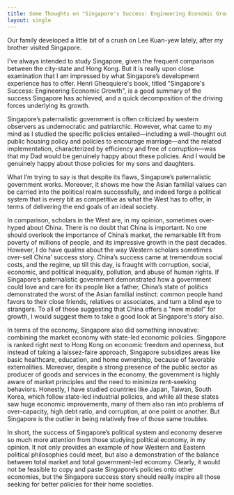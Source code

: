 ```yaml
---
title: Some Thoughts on "Singapore's Success: Engineering Economic Growth"
layout: single
---
```

Our family developed a little bit of a crush on Lee Kuan-yew lately, after my brother visited Singapore.

I’ve always intended to study Singapore, given the frequent comparison between the city-state and Hong Kong. But it is really upon close examination that I am impressed by what Singapore’s development experience has to offer. Henri Ghesquiere's book, titled "Singapore's Success: Engineering Economic Growth", is a good summary of the success Singapore has achieved, and a quick decomposition of the driving forces underlying its growth. 

Singapore’s paternalistic government is often criticized by western observers as undemocratic and patriarchic. However, what came to my mind as I studied the specific policies entailed—including a well-thought out public housing policy and policies to encourage marriage—and the related implementation, characterized by efficiency and free of corruption—was that my Dad would be genuinely happy about these policies. And I would be genuinely happy about those policies for my sons and daughters.

What I’m trying to say is that despite its flaws, Singapore’s paternalistic government works. Moreover, it shows me how the Asian familial values can be carried into the political realm successfully, and indeed forge a political system that is every bit as competitive as what the West has to offer, in terms of delivering the end goals of an ideal society.

In comparison, scholars in the West are, in my opinion, sometimes over-hyped about China. There is no doubt that China is important. No one should overlook the importance of China’s market, the remarkable lift from poverty of millions of people, and its impressive growth in the past decades. However, I do have qualms about the way Western scholars sometimes over-sell China’ success story. China’s success came at tremendous social costs, and the regime, up till this day, is fraught with corruption, social, economic, and political inequality, pollution, and abuse of human rights. If Singapore’s paternalistic government demonstrated how a government could love and care for its people like a father, China’s state of politics demonstrated the worst of the Asian familial instinct: common people hand favors to their close friends, relatives or associates, and turn a blind eye to strangers. To all of those suggesting that China offers a "new model" for growth, I would suggest them to take a good look at Singapore's story also.

In terms of the economy, Singapore also did something innovative: combining the market economy with state-led economic policies. Singapore is ranked right next to Hong Kong on economic freedom and openness, but instead of taking a laissez-faire approach, Singapore subsidizes areas like basic healthcare, education, and home ownership, because of favorable externalities. Moreover, despite a strong presence of the public sector as producer of goods and services in the economy, the government is highly aware of market principles and the need to minimize rent-seeking behaviors. Honestly, I have studied countries like Japan, Taiwan, South Korea, which follow state-led industrial policies, and while all these states saw huge economic improvements, many of them also ran into problems of over-capacity, high debt ratio, and corruption, at one point or another. But Singapore is the outlier in being relatively free of those same troubles.

In short, the success of Singapore’s political system and economy deserve so much more attention from those studying political economy, in my opinion. It not only provides an example of how Western and Eastern political philosophies could meet, but also a demonstration of the balance between total market and total government-led economy. Clearly, it would not be feasible to copy and paste Singapore’s policies onto other economies, but the Singapore success story should really inspire all those seeking for better policies for their home societies.
